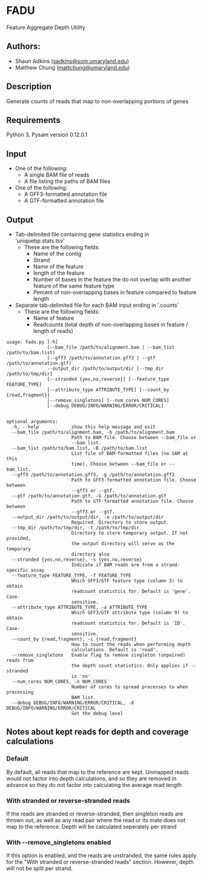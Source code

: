 # FADU
Feature Aggregate Depth Utility

## Authors:
* Shaun Adkins (sadkins@som.umaryland.edu)
* Matthew Chung (mattchung@umaryland.edu)

## Description
Generate counts of reads that map to non-overlapping portions of genes

## Requirements
Python 3, Pysam version 0.12.0.1

## Input
* One of the following:
  * A single BAM file of reads
  * A file listing the paths of BAM files
* One of the following:
  * A GFF3-formatted annotation file
  * A GTF-formatted annotation file

## Output
* Tab-delimited file containing gene statistics ending in 'uniquebp.stats.tsv'
  * These are the following fields:
    * Name of the contig
    * Strand
    * Name of the feature
    * length of the feature
    * Number of bases in the feature the do not overlap with another feature of the same feature type
    * Percent of non-overlapping bases in feature compared to feature length
* Separate tab-delimited file for each BAM input ending in '.counts'
  * These are the following fields:
    * Name of feature
    * Readcounts (total depth of non-overlapping bases in feature / length of reads)

```
usage: fadu.py [-h]
               (--bam_file /path/to/alignment.bam | --bam_list /path/to/bam.list)
               (--gff3 /path/to/annotation.gff3 | --gtf /path/to/annotation.gtf)
               --output_dir /path/to/output/dir [--tmp_dir /path/to/tmp/dir]
               [--stranded {yes,no,reverse}] [--feature_type FEATURE_TYPE]
               [--attribute_type ATTRIBUTE_TYPE] [--count_by {read,fragment}]
			   [--remove_singletons] [--num_cores NUM_CORES]
               [--debug DEBUG/INFO/WARNING/ERROR/CRITICAL]


optional arguments:
  -h, --help            show this help message and exit
  --bam_file /path/to/alignment.bam, -b /path/to/alignment.bam
                        Path to BAM file. Choose between --bam_file or
                        --bam_list.
  --bam_list /path/to/bam.list, -B /path/to/bam.list
                        List file of BAM-formatted files (no SAM at this
                        time). Choose between --bam_file or --bam_list.
  --gff3 /path/to/annotation.gff3, -g /path/to/annotation.gff3
                        Path to GFF3-formatted annotation file. Choose between
                        --gff3 or --gtf.
  --gtf /path/to/annotation.gtf, -G /path/to/annotation.gtf
                        Path to GTF-formatted annotation file. Choose between
                        --gff3 or --gtf.
  --output_dir /path/to/output/dir, -o /path/to/output/dir
                        Required. Directory to store output.
  --tmp_dir /path/to/tmp/dir, -t /path/to/tmp/dir
                        Directory to store temporary output. If not provided,
                        the output directory will serve as the temporary
                        directory also
  --stranded {yes,no,reverse}, -s {yes,no,reverse}
                        Indicate if BAM reads are from a strand-specific assay
  --feature_type FEATURE_TYPE, -f FEATURE_TYPE
                        Which GFF3/GTF feature type (column 3) to obtain
                        readcount statistics for. Default is 'gene'. Case-
                        sensitive.
  --attribute_type ATTRIBUTE_TYPE, -a ATTRIBUTE_TYPE
                        Which GFF3/GTF attribute type (column 9) to obtain
                        readcount statistics for. Default is 'ID'. Case-
                        sensitive.
  --count_by {read,fragment}, -c {read,fragment}
                        How to count the reads when performing depth
                        calculations. Default is 'read'.
  --remove_singletons   Enable flag to remove singleton (unpaired) reads from
                        the depth count statistics. Only applies if --stranded
                        is 'no'.
  --num_cores NUM_CORES, -n NUM_CORES
                        Number of cores to spread processes to when processing
                        BAM list.
  --debug DEBUG/INFO/WARNING/ERROR/CRITICAL, -d DEBUG/INFO/WARNING/ERROR/CRITICAL
                        Set the debug level
```

## Notes about kept reads for depth and coverage calculations
### Default
By default, all reads that map to the reference are kept.  Unmapped reads would not factor into depth calculations, and so they are removed in advance so they do not factor into calculating the average read length
### With stranded or reverse-stranded reads
If the reads are stranded or reverse-stranded, then singleton reads are thrown out, as well as any read pair where the read or its mate does not map to the reference.  Depth will be calculated seperately per strand
### With --remove\_singletons enabled
If this option is enabled, and the reads are unstranded, the same rules apply for the "With stranded or reverse-stranded reads" section.  However, depth will not be split per strand.
